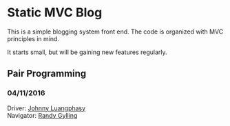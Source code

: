 # Static MVC Blog

This is a simple blogging system front end. The code is organized with MVC principles in mind.

It starts small, but will be gaining new features regularly.

## Pair Programming

### 04/11/2016

Driver: [Johnny Luangphasy](https://github.com/jluangphasy) <br> Navigator: [Randy Gylling](https://github.com/rgylling)
